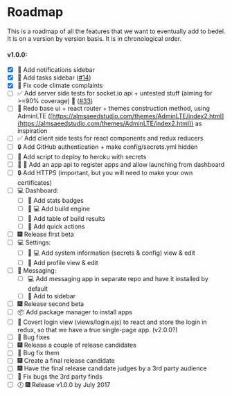 # Roadmap
This is a roadmap of all the features that we want to eventually add to bedel. It is on a version by version basis. It is in chronological order.

#### v1.0.0:
- [x] :lipstick: Add notifications sidebar
- [x] :lipstick: Add tasks sidebar ([#14](https://github.com/Gum-Joe/bedel/issues/14))
- [x] :shirt: Fix code climate complaints
- [ ] :white_check_mark: Add server side tests for socket.io api + untested stuff (aiming for >=90% coverage) :construction: ([#33](https://github.com/Gum-Joe/bedel/issues/33))
- [ ] :lipstick: Redo base ui + react router + themes construction method, using AdminLTE ([https://almsaeedstudio.com/themes/AdminLTE/index2.html](https://almsaeedstudio.com/themes/AdminLTE/index2.html)) as inspiration
- [ ] :white_check_mark: Add client side tests for react components and redux reducers
- [ ] :lock: Add GitHub authentication + make config/secrets.yml hidden
- [ ] :rocket: Add script to deploy to heroku with secrets
- [ ] :art: :rocket: Add an app api to register apps and allow launching from dashboard
- [ ] :lock: Add HTTPS (important, but you will need to make your own certificates)
- [ ] :computer: Dashboard:
  - [ ] :lipstick: Add stats badges
  - [ ] :lipstick: :computer: Add build engine
  - [ ] :lipstick: Add table of build results
  - [ ] :lipstick: Add quick actions
- [ ] :fireworks: Release first beta
- [ ] :computer: Settings:
  - [ ] :lipstick: :computer: Add system information (secrets & config) view & edit
  - [ ] :lipstick: Add profile view & edit
- [ ] :speech_balloon: Messaging:
  - [ ] :computer: Add messaging app in separate repo and have it installed by default
  - [ ] :lipstick: Add to sidebar
- [ ] :fireworks: Release second beta
- [ ] :package: Add package manager to install apps
- [ ] :lipstick: Covert login view (views/login.ejs) to react and store the login in redux, so that we have a true single-page app. (v2.0.0?)
- [ ] :bug: Bug fixes
- [ ] :fireworks: Release a couple of release candidates
- [ ] :bug: Bug fix them
- [ ] :fireworks: Create a final release candidate
- [ ] :fireworks: Have the final release candidate judges by a 3rd party audience
- [ ] :bug: Fix bugs the 3rd party finds
- [ ] :clock7: :fireworks: Release v1.0.0 by July 2017
